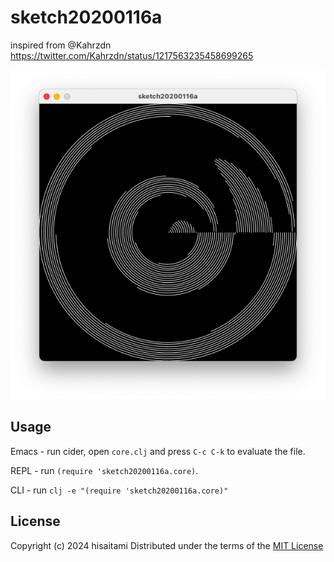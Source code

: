 # sketch20200116a

inspired from @Kahrzdn
https://twitter.com/Kahrzdn/status/1217563235458699265

![](https://github.com/hisaitami/quil-sketches/blob/master/sketch20200116a/screen.png)

## Usage

Emacs - run cider, open `core.clj` and press `C-c C-k` to evaluate the file.

REPL - run `(require 'sketch20200116a.core)`.

CLI - run `clj -e "(require 'sketch20200116a.core)"`

## License

Copyright (c) 2024 hisaitami
Distributed under the terms of the [MIT License](LICENSE)

